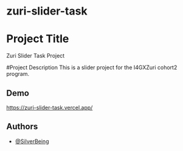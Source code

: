 # zuri-slider-task

# Project Title
Zuri Slider Task Project

#Project Description
This is a slider project for the I4GXZuri cohort2 program. 


## Demo

https://zuri-slider-task.vercel.app/

## Authors

- [@SilverBeing](https://github.com/SilverBeing)

